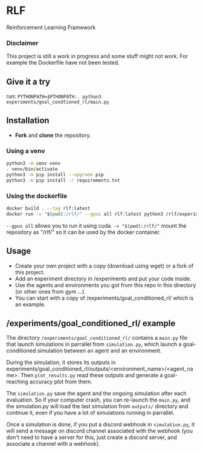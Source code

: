 # RLF
Reinforcement Learning Framework

### Disclaimer

This project is still a work in progress and some stuff might not work.
For example the Dockerfile have not been tested.

## Give it a try
run:
```PYTHONPATH=$PTHONPATH:. python3 experiments/goal_condtioned_rl/main.py```

## Installation

 - **Fork** and **clone** the repository.

### Using a venv

```bash
python3 -m venv venv
. venv/bin/activate
python3 -m pip install --upgrade pip
python3 -m pip install -r requirements.txt
```

### Using the dockerfile

```bash
docker build . --tag rlf:latest
docker run -v "$(pwd):/rlf/" --gpus all rlf:latest python3 /rlf/experiments/goal_condtioned_rl/main.py
```
`--gpus all` allows you to run it using cuda.
`-v "$(pwd):/rlf/"` mount the repository as "/rlf/" so it can be used by the docker container.

## Usage

 - Create your own project with a copy (download using wget) or a fork of this project.
 - Add an experiment directory in <your-project>/experiments and put your code inside.
 - Use the agents and environments you got from this repo in this directory (or other ones from gym ...).
 - You can start with a copy of <your-project>/experiments/goal_conditioned_rl/ which is an example.

## /experiments/goal_conditioned_rl/ example

The directory `/experiments/goal_conditioned_rl/` contains a `main.py` file that launch simulations in parrallel from `simulation.py`, which launch a goal-conditioned simulation between an agent and an environment.

During the simulation, it stores its outputs in  experiments/goal_conditioned_rl/outputs/<environment_name>/<agent_name>. Then `plot_results.py` read these outputs and generate a goal-reaching accuracy plot from them.

The `simulation.py` save the agent and the ongoing simulation after each evaluation. So if your computer crash, you can re-launch the `main.py`, and the simulation.py will load the last simulation from `outputs/` directory and continue it, even if you have a lot of simulations running in parrallel.

Once a simulation is done, if you put a discord webhook in `simulation.py`, it will send a message on discord channel associated with the webhook (you don't need to have a server for this, just create a discord server, and associate a channel with a webhook). 

